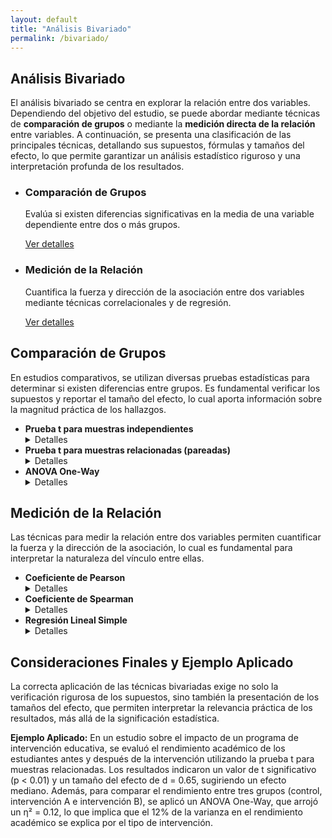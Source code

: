 ```yaml
---
layout: default
title: "Análisis Bivariado"
permalink: /bivariado/
---
```


<section class="contenido">
  <h2>Análisis Bivariado</h2>
  <p>
    El análisis bivariado se centra en explorar la relación entre dos variables. Dependiendo del objetivo del estudio, se puede abordar mediante técnicas de <strong>comparación de grupos</strong> o mediante la <strong>medición directa de la relación</strong> entre variables. A continuación, se presenta una clasificación de las principales técnicas, detallando sus supuestos, fórmulas y tamaños del efecto, lo que permite garantizar un análisis estadístico riguroso y una interpretación profunda de los resultados.
  </p>

  <ul class="cards">
    <li class="card">
      <h3>Comparación de Grupos</h3>
      <p>
        Evalúa si existen diferencias significativas en la media de una variable dependiente entre dos o más grupos.
      </p>
      <a href="#comparacion" class="btn-secundario">Ver detalles</a>
    </li>
    <li class="card">
      <h3>Medición de la Relación</h3>
      <p>
        Cuantifica la fuerza y dirección de la asociación entre dos variables mediante técnicas correlacionales y de regresión.
      </p>
      <a href="#relacion" class="btn-secundario">Ver detalles</a>
    </li>
  </ul>
</section>

<!-- Sección de Comparación de Grupos -->
<section class="contenido" id="comparacion">
  <h2>Comparación de Grupos</h2>
  <p>
    En estudios comparativos, se utilizan diversas pruebas estadísticas para determinar si existen diferencias entre grupos. Es fundamental verificar los supuestos y reportar el tamaño del efecto, lo cual aporta información sobre la magnitud práctica de los hallazgos.
  </p>
  <ul>
    <li>
      <strong>Prueba t para muestras independientes</strong>
      <details>
        <summary>Detalles</summary>
        <p><strong>Descripción:</strong> Compara las medias de dos grupos independientes.</p>
        <p><strong>Supuestos:</strong></p>
        <ul>
          <li>Independencia de las observaciones.</li>
          <li>Normalidad en la distribución de la variable en cada grupo.</li>
          <li>Homogeneidad de varianzas (evaluada, por ejemplo, mediante la prueba de Levene).</li>
          <li>Tamaño muestral adecuado para soportar la aproximación a la normalidad (por lo general, n > 30 por grupo, aunque existen métodos robustos para muestras pequeñas).</li>
        </ul>
        <p><strong>Fórmula del estadístico t:</strong></p>
        <pre><code>
t = (x̄₁ - x̄₂) / √[(s₁²/n₁) + (s₂²/n₂)]
        </code></pre>
        <p><strong>Tamaño del efecto (d de Cohen):</strong></p>
        <pre><code>
d = (x̄₁ - x̄₂) / s_pooled

donde, s_pooled = √[((n₁ - 1)·s₁² + (n₂ - 1)·s₂²) / (n₁ + n₂ - 2)]
        </code></pre>
        <p><strong>Interpretación de d de Cohen:</strong></p>
        <ul>
          <li>0.2: Efecto pequeño</li>
          <li>0.5: Efecto mediano</li>
          <li>0.8 o mayor: Efecto grande</li>
        </ul>
      </details>
    </li>
    <li>
      <strong>Prueba t para muestras relacionadas (pareadas)</strong>
      <details>
        <summary>Detalles</summary>
        <p><strong>Descripción:</strong> Compara las medias de dos condiciones relacionadas (por ejemplo, mediciones repetidas en el mismo grupo).</p>
        <p><strong>Supuestos:</strong></p>
        <ul>
          <li>Normalidad en la distribución de las diferencias entre las mediciones.</li>
          <li>Independencia de las diferencias observadas.</li>
        </ul>
        <p><strong>Fórmula del estadístico t para muestras pareadas:</strong></p>
        <pre><code>
t = d̄ / (s_d / √n)

donde:
d̄ = media de las diferencias,
s_d = desviación estándar de las diferencias,
n = número de pares.
        </code></pre>
        <p><strong>Tamaño del efecto (d de Cohen para muestras pareadas):</strong></p>
        <pre><code>
d = d̄ / s_d
        </code></pre>
      </details>
    </li>
    <li>
      <strong>ANOVA One-Way</strong>
      <details>
        <summary>Detalles</summary>
        <p><strong>Descripción:</strong> Compara las medias de tres o más grupos independientes.</p>
        <p><strong>Supuestos:</strong></p>
        <ul>
          <li>Independencia de las observaciones.</li>
          <li>Normalidad en la distribución de la variable dependiente en cada grupo.</li>
          <li>Homogeneidad de varianzas entre los grupos.</li>
        </ul>
        <p><strong>Estadístico F:</strong></p>
        <pre><code>
F = MS_between / MS_within
        </code></pre>
        <p><strong>Tamaño del efecto:</strong></p>
        <ul>
          <li>
            <strong>Eta cuadrado (η²):</strong> Indica la proporción de varianza total explicada por el factor.
            <br><em>Interpretación:</em> 0.01 (efecto pequeño), 0.06 (efecto mediano), 0.14 (efecto grande).
          </li>
          <li>
            <strong>Omega cuadrado (ω²):</strong> Ofrece una estimación menos sesgada del efecto.
            <br><em>Fórmula aproximada:</em>
            <pre><code>
ω² = (SS_between - (df_between · MS_within)) / (SS_total + MS_within)
            </code></pre>
          </li>
        </ul>
      </details>
    </li>
  </ul>
</section>

<!-- Sección de Medición de la Relación -->
<section class="contenido" id="relacion">
  <h2>Medición de la Relación</h2>
  <p>
    Las técnicas para medir la relación entre dos variables permiten cuantificar la fuerza y la dirección de la asociación, lo cual es fundamental para interpretar la naturaleza del vínculo entre ellas.
  </p>
  <ul>
    <li>
      <strong>Coeficiente de Pearson</strong>
      <details>
        <summary>Detalles</summary>
        <p><strong>Descripción:</strong> Evalúa la fuerza y dirección de la relación lineal entre dos variables cuantitativas.</p>
        <p><strong>Supuestos:</strong></p>
        <ul>
          <li>Existencia de una relación lineal.</li>
          <li>Normalidad en la distribución de las variables.</li>
          <li>Ausencia de valores atípicos extremos que puedan distorsionar la correlación.</li>
        </ul>
        <p><strong>Fórmula:</strong></p>
        <pre><code>
r = Σ[(x - x̄)(y - ȳ)] / √[Σ(x - x̄)² · Σ(y - ȳ)²]
        </code></pre>
        <p><strong>Interpretación:</strong>  
          El coeficiente r varía entre -1 y 1. Valores cercanos a -1 o 1 indican una relación lineal fuerte (negativa o positiva, respectivamente), mientras que valores cercanos a 0 indican una relación débil o nula.
        </p>
      </details>
    </li>
    <li>
      <strong>Coeficiente de Spearman</strong>
      <details>
        <summary>Detalles</summary>
        <p><strong>Descripción:</strong> Mide la relación monotónica entre dos variables, siendo adecuado para datos ordinales o cuando no se cumple la normalidad.</p>
        <p><strong>Supuestos:</strong></p>
        <ul>
          <li>La relación entre las variables debe ser monotónica (aunque no necesariamente lineal).</li>
          <li>No se requiere normalidad en los datos.</li>
        </ul>
        <p><strong>Fórmula:</strong> Se calcula a partir de los rangos de los datos, lo que reduce la influencia de valores extremos.</p>
      </details>
    </li>
    <li>
      <strong>Regresión Lineal Simple</strong>
      <details>
        <summary>Detalles</summary>
        <p><strong>Descripción:</strong> Modela la relación entre una variable dependiente y una variable independiente, permitiendo la predicción y el análisis del impacto de la variable predictora.</p>
        <p><strong>Supuestos:</strong></p>
        <ul>
          <li>Linealidad en la relación entre las variables.</li>
          <li>Independencia de los errores.</li>
          <li>Homoscedasticidad: varianza constante de los errores a lo largo de la variable independiente.</li>
          <li>Normalidad de los errores.</li>
        </ul>
        <p><strong>Fórmula:</strong></p>
        <pre><code>
y = β₀ + β₁x + ε
        </code></pre>
        <p><strong>Interpretación:</strong>  
          El coeficiente β₁ indica el cambio promedio en la variable dependiente por cada unidad de cambio en la variable independiente.
        </p>
      </details>
    </li>
  </ul>
</section>

<!-- Sección de Consideraciones Finales y Ejemplo Aplicado -->
<section class="contenido">
  <h2>Consideraciones Finales y Ejemplo Aplicado</h2>
  <p>
    La correcta aplicación de las técnicas bivariadas exige no solo la verificación rigurosa de los supuestos, sino también la presentación de los tamaños del efecto, que permiten interpretar la relevancia práctica de los resultados, más allá de la significación estadística.
  </p>
  <p>
    <strong>Ejemplo Aplicado:</strong>  
    En un estudio sobre el impacto de un programa de intervención educativa, se evaluó el rendimiento académico de los estudiantes antes y después de la intervención utilizando la prueba t para muestras relacionadas. Los resultados indicaron un valor de t significativo (p < 0.01) y un tamaño del efecto de d = 0.65, sugiriendo un efecto mediano. Además, para comparar el rendimiento entre tres grupos (control, intervención A e intervención B), se aplicó un ANOVA One-Way, que arrojó un η² = 0.12, lo que implica que el 12% de la varianza en el rendimiento académico se explica por el tipo de intervención.
  </p>
</section>

